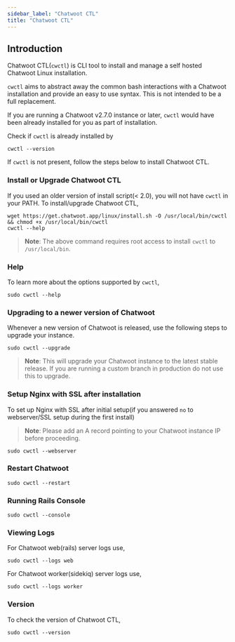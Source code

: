 ```yaml
---
sidebar_label: "Chatwoot CTL"
title: "Chatwoot CTL"
---
```


## Introduction
Chatwoot CTL(`cwctl`) is CLI tool to install and manage a self hosted Chatwoot Linux installation.

`cwctl` aims to abstract away the common bash interactions with a Chatwoot installation and provide an easy to use syntax. This is not intended to be a full replacement.

If you are running a Chatwoot v2.7.0 instance or later, `cwctl` would have been already installed for you as part of installation.

Check if `cwctl` is already installed by

```
cwctl --version
```

If `cwctl` is not present, follow the steps below to install Chatwoot CTL.

### Install or Upgrade Chatwoot CTL

If you used an older version of install script(< 2.0), you will not have `cwctl` in your PATH. To install/upgrade Chatwoot CTL,

```
wget https://get.chatwoot.app/linux/install.sh -O /usr/local/bin/cwctl && chmod +x /usr/local/bin/cwctl
cwctl --help
```

> **Note**: The above command requires root access to install `cwctl` to `/usr/local/bin`.

### Help

To learn more about the options supported by `cwctl`,
```
sudo cwctl --help
```

### Upgrading to a newer version of Chatwoot

Whenever a new version of Chatwoot is released, use the following steps to upgrade your instance.

```
sudo cwctl --upgrade
```

> **Note**: This will upgrade your Chatwoot instance to the latest stable release. If you are running a custom branch in production do not use this to upgrade.

### Setup Nginx with SSL after installation

To set up Nginx with SSL after initial setup(if you answered `no` to webserver/SSL setup during the first install)

> **Note**: Please add an A record pointing to your Chatwoot instance IP before proceeding.

```
sudo cwctl --webserver
```


### Restart Chatwoot

```
sudo cwctl --restart
```

### Running Rails Console

```
sudo cwctl --console
```

### Viewing Logs

For Chatwoot web(rails) server logs use,

```
sudo cwctl --logs web
```

For Chatwoot worker(sidekiq) server logs use,

```
sudo cwctl --logs worker
```

### Version

To check the version of Chatwoot CTL,

```
sudo cwctl --version
```
